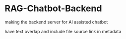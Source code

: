 # RAG-Chatbot-Backend

making the backend server for AI assisted chatbot

have text overlap and include file source link in metadata
